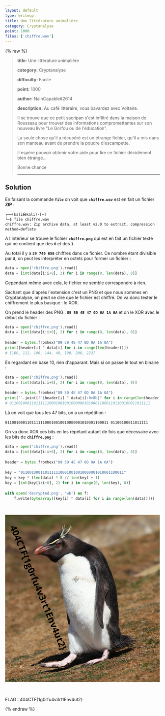 ```yaml
---
layout: default
type: writeup
title: Une littérature animalière
category: Cryptanalyse
point: 1000
files: ['chiffre.wav']
---
```


{% raw %}
> **title:** Une littérature animalière
>
> **category:** Cryptanalyse
>
> **difficulty:** Facile
>
> **point:** 1000
>
> **author:** NainCapable#2614
>
> **description:**
> Au café littéraire, vous bavardez avec Voltaire.
> 
> Il se trouve que ce petit sacripan s'est infiltré dans la maison de Rousseau pour trouver des informations compromettantes sur son nouveau livre "Le Gorfou ou de l'éducation".
> 
> La seule chose qu'il a récupéré est un étrange fichier, qu'il a mis dans son manteau avant de prendre la poudre d'escampette.
> 
> Il espère pouvoir obtenir votre aide pour lire ce fichier décidément bien étrange...
> 
> Bonne chance
> 
> ***

## Solution

En faisant la commande **`file`** on voit que **`chiffre.wav`** est en fait un fichier **ZIP** :

```
┌──(kali㉿kali)-[~]
└─$ file chiffre.wav 
chiffre.wav: Zip archive data, at least v2.0 to extract, compression method=deflate
```

A l'intérieur se trouve le fichier **`chiffre.png`** qui est en fait un fichier texte qui ne contient que des **`0`** et des **`1`**.

Au total il y a **`29 740 656`** chiffres dans ce fichier. Ce nombre étant divisible par **`8`**, on peut les interpréter en octets pour former un fichier :

```python
data = open('chiffre.png').read()
data = [int(data[i:i+8], 2) for i in range(0, len(data), 8)]
```

Cependant même avec cela, le fichier ne semble correspondre à rien.

Sachant que d'après l'extension c'est un PNG et que nous sommes en Cryptanalyse, on peut se dire que le fichier est chiffré. On va donc tester le chiffrement le plus basique : le XOR.

On prend le header des PNG : **`89 50 4E 47 0D 0A 1A 0A`** et on le XOR avec le début du fichier :

```python
data = open('chiffre.png').read()
data = [int(data[i:i+8], 2) for i in range(0, len(data), 8)]

header = bytes.fromhex("89 50 4E 47 0D 0A 1A 0A")
print([header[i] ^ data[i] for i in range(len(header))])
# [100, 111, 196, 144, 40, 198, 200, 223]
```

En regardant en base 10, rien d'apparant. Mais si on passe le tout en binaire :

```python
data = open('chiffre.png').read()
data = [int(data[i:i+8], 2) for i in range(0, len(data), 8)]

header = bytes.fromhex("89 50 4E 47 0D 0A 1A 0A")
print(''.join([f"{header[i] ^ data[i]:0>8b}" for i in range(len(header))]))
# 0110010001101111110001001001000000101000110001101100100011011111
```

Là on voit que tous les 47 bits, on a un répétition :

`01100100011011111100010010010000001010001100011 01100100011011111`

On va donc XOR ces bits en les répétant autant de fois que nécessaire avec les bits de **`chiffre.png`** :

```python
data = open('chiffre.png').read()
data = [int(data[i:i+8], 2) for i in range(0, len(data), 8)]

header = bytes.fromhex("89 50 4E 47 0D 0A 1A 0A")

key = "01100100011011111100010010010000001010001100011"
key = key * (len(data) * 8 // len(key) + 1)
key = [int(key[i:i+8], 2) for i in range(0, len(key), 8)]

with open('decrypted.png', 'wb') as f:
	f.write(bytearray([key[i] ^ data[i] for i in range(len(data))]))
```

<br>

![Image déchiffrée](./images/decrypted.png)

<br>

<span class="flag">FLAG : 404CTF{1g0rfu4v3rt1Env4ut2}</span>

{% endraw %}